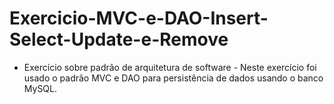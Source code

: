 # Exercicio-MVC-e-DAO-Insert-Select-Update-e-Remove
 * Exercício sobre padrão de arquitetura de software - Neste exercício foi usado o padrão MVC e DAO para persistência de dados usando o banco MySQL.
